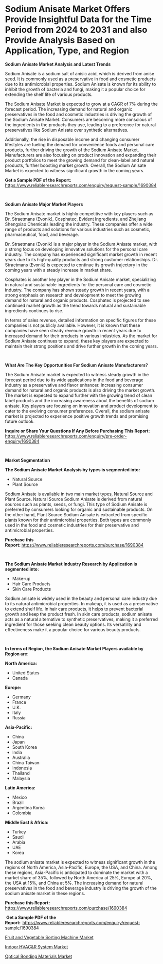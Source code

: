 <p><h1>Sodium Anisate Market Offers Provide Insightful Data for the Time Period from 2024 to 2031 and also Provide Analysis Based on Application, Type, and Region</h1></p><p><strong>Sodium Anisate Market Analysis and Latest Trends</strong></p>
<p><p>Sodium Anisate is a sodium salt of anisic acid, which is derived from anise seed. It is commonly used as a preservative in food and cosmetic products due to its antimicrobial properties. Sodium Anisate is known for its ability to inhibit the growth of bacteria and fungi, making it a popular choice for extending the shelf life of various products.</p><p>The Sodium Anisate Market is expected to grow at a CAGR of 7% during the forecast period. The increasing demand for natural and organic preservatives in the food and cosmetic industries is driving the growth of the Sodium Anisate Market. Consumers are becoming more conscious of the ingredients in the products they use, leading to a preference for natural preservatives like Sodium Anisate over synthetic alternatives.</p><p>Additionally, the rise in disposable income and changing consumer lifestyles are fueling the demand for convenience foods and personal care products, further driving the growth of the Sodium Anisate Market. Manufacturers are also focusing on product innovation and expanding their product portfolios to meet the growing demand for clean-label and natural products, further boosting market growth. Overall, the Sodium Anisate Market is expected to witness significant growth in the coming years.</p></p>
<p><strong>Get a Sample PDF of the Report:&nbsp;</strong> <a href="https://www.reliableresearchreports.com/enquiry/request-sample/1690384">https://www.reliableresearchreports.com/enquiry/request-sample/1690384</a></p>
<p>&nbsp;</p>
<p><strong>Sodium Anisate Major Market Players</strong></p>
<p><p>The Sodium Anisate market is highly competitive with key players such as Dr. Straetmans (Evonik), Cosphatec, Evident Ingredients, and Zhejiang Shengxiao Chemicals leading the industry. These companies offer a wide range of products and solutions for various industries such as cosmetic, pharmaceutical, food, and beverage.</p><p>Dr. Straetmans (Evonik) is a major player in the Sodium Anisate market, with a strong focus on developing innovative solutions for the personal care industry. The company has experienced significant market growth in recent years due to its high-quality products and strong customer relationships. Dr. Straetmans (Evonik) is expected to continue its growth trajectory in the coming years with a steady increase in market share.</p><p>Cosphatec is another key player in the Sodium Anisate market, specializing in natural and sustainable ingredients for the personal care and cosmetic industry. The company has shown steady growth in recent years, with a strong emphasis on research and development to meet the growing demand for natural and organic products. Cosphatec is projected to see continued market growth as the trend towards natural and sustainable ingredients continues to rise.</p><p>In terms of sales revenue, detailed information on specific figures for these companies is not publicly available. However, it is known that these companies have seen steady revenue growth in recent years due to increased demand for their products in various industries. As the market for Sodium Anisate continues to expand, these key players are expected to maintain their strong positions and drive further growth in the coming years.</p></p>
<p>&nbsp;</p>
<p><strong>What Are The Key Opportunities For Sodium Anisate Manufacturers?</strong></p>
<p><p>The Sodium Anisate market is expected to witness steady growth in the forecast period due to its wide applications in the food and beverage industry as a preservative and flavor enhancer. Increasing consumer demand for natural and organic products is also driving the market growth. The market is expected to expand further with the growing trend of clean label products and the increasing awareness about the benefits of sodium anisate. Key players are focusing on innovation and product development to cater to the evolving consumer preferences. Overall, the sodium anisate market is projected to experience positive growth trends and promising future outlook.</p></p>
<p><strong>Inquire or Share Your Questions If Any Before Purchasing This Report:</strong> <a href="https://www.reliableresearchreports.com/enquiry/pre-order-enquiry/1690384">https://www.reliableresearchreports.com/enquiry/pre-order-enquiry/1690384</a></p>
<p>&nbsp;</p>
<p><strong>Market Segmentation</strong></p>
<p><strong>The Sodium Anisate Market Analysis by types is segmented into:</strong></p>
<p><ul><li>Natural Source</li><li>Plant Source</li></ul></p>
<p><p>Sodium Anisate is available in two main market types, Natural Source and Plant Source. Natural Source Sodium Anisate is derived from natural sources such as plants, seeds, or fungi. This type of Sodium Anisate is preferred by consumers looking for organic and sustainable products. On the other hand, Plant Source Sodium Anisate is extracted from specific plants known for their antimicrobial properties. Both types are commonly used in the food and cosmetic industries for their preservative and antimicrobial properties.</p></p>
<p><strong>Purchase this Report:&nbsp;</strong><a href="https://www.reliableresearchreports.com/purchase/1690384">https://www.reliableresearchreports.com/purchase/1690384</a></p>
<p>&nbsp;</p>
<p><strong>The Sodium Anisate Market Industry Research by Application is segmented into:</strong></p>
<p><ul><li>Make-up</li><li>Hair Care Products</li><li>Skin Care Products</li></ul></p>
<p><p>Sodium anisate is widely used in the beauty and personal care industry due to its natural antimicrobial properties. In makeup, it is used as a preservative to extend shelf life. In hair care products, it helps to prevent bacterial growth and keep the product fresh. In skin care products, sodium anisate acts as a natural alternative to synthetic preservatives, making it a preferred ingredient for those seeking clean beauty options. Its versatility and effectiveness make it a popular choice for various beauty products.</p></p>
<p>&nbsp;</p>
<p><strong>In terms of Region, the Sodium Anisate Market Players available by Region are:</strong></p>
<p>
    <p> <strong> North America: </strong>
        <ul>
            <li>United States</li>
            <li>Canada</li>
        </ul>
        </p> 
    <p> <strong> Europe: </strong>
        <ul>
            <li>Germany</li>
            <li>France</li>
            <li>U.K.</li>
            <li>Italy</li>
            <li>Russia</li>
        </ul>
        </p> 
    <p> <strong> Asia-Pacific: </strong>
        <ul>
            <li>China</li>
            <li>Japan</li>
            <li>South Korea</li>
            <li>India</li>
            <li>Australia</li>
            <li>China Taiwan</li>
            <li>Indonesia</li>
            <li>Thailand</li>
            <li>Malaysia</li>
        </ul>
        </p> 
    <p> <strong> Latin America: </strong>
        <ul>
            <li>Mexico</li>
            <li>Brazil</li>
            <li>Argentina Korea</li>
            <li>Colombia</li>
        </ul>
        </p> 
    <p> <strong> Middle East & Africa: </strong>
        <ul>
            <li>Turkey</li>
            <li>Saudi</li>
            <li>Arabia</li>
            <li>UAE</li>
            <li>Korea</li>
        </ul>
    </p>
    </p>
<p><p>The sodium anisate market is expected to witness significant growth in the regions of North America, Asia-Pacific, Europe, the USA, and China. Among these regions, Asia-Pacific is anticipated to dominate the market with a market share of 35%, followed by North America at 25%, Europe at 20%, the USA at 15%, and China at 5%. The increasing demand for natural preservatives in the food and beverage industry is driving the growth of the sodium anisate market in these regions.</p></p>
<p><strong>Purchase this Report: </strong><a href="https://www.reliableresearchreports.com/purchase/1690384">https://www.reliableresearchreports.com/purchase/1690384</a></p>
<p>&nbsp;<strong>Get a Sample PDF of the Report:&nbsp;&nbsp;</strong><a href="https://www.reliableresearchreports.com/enquiry/request-sample/1690384">https://www.reliableresearchreports.com/enquiry/request-sample/1690384</a></p>
<p><strong></strong></p>
<p><p><a href="https://view.publitas.com/reportprime-1/fruit-and-vegetable-sorting-machine-market-size-2023-2030-global-industrial-analysis-key-geographical-regions-market-share-top-key-players-product-types-and-forecast-research-report/">Fruit and Vegetable Sorting Machine Market</a></p><p><a href="https://view.publitas.com/reportprime-1/indoor-hvac-r-system-market-size-growth-and-forecast-from-2023-2030/">Indoor HVAC&R System Market</a></p><p><a href="https://view.publitas.com/reportprime-1/optical-bonding-materials-market-size-and-growth-market-segmentation-regional-and-country-breakdowns-and-market-trends-for-period-from-2023-2030/">Optical Bonding Materials Market</a></p></p>